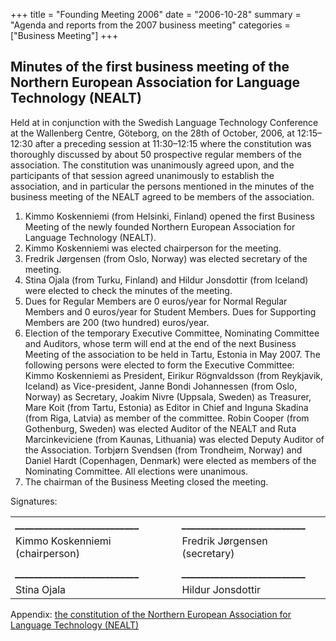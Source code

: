 +++
title = "Founding Meeting 2006"
date = "2006-10-28"
summary = "Agenda and reports from the 2007 business meeting"
categories = ["Business Meeting"]
+++

## Minutes of the first business meeting of the Northern European Association for Language Technology (NEALT)

Held at in conjunction with the Swedish Language Technology Conference at the
Wallenberg Centre, Göteborg, on the 28th of October, 2006, at 12:15–12:30 after
a preceding session at 11:30–12:15 where the constitution was thoroughly
discussed by about 50 prospective regular members of the association. The
constitution was unanimously agreed upon, and the participants of that session
agreed unanimously to establish the association, and in particular the persons
mentioned in the minutes of the business meeting of the NEALT agreed to be
members of the association.

1.  Kimmo Koskenniemi (from Helsinki, Finland) opened the first Business Meeting
    of the newly founded Northern European Association for Language Technology
    (NEALT).
2.  Kimmo Koskenniemi was elected chairperson for the meeting.
3.  Fredrik Jørgensen (from Oslo, Norway) was elected secretary of the meeting.
4.  Stina Ojala (from Turku, Finland) and Hildur Jonsdottir (from Iceland) were elected to check the minutes of the meeting.
5.  Dues for Regular Members are 0 euros/year for Normal Regular Members and 0
    euros/year for Student Members. Dues for Supporting Members are 200 (two
    hundred) euros/year.
6.  Election of the temporary Executive Committee, Nominating Committee and
    Auditors, whose term will end at the end of the next Business Meeting of the
    association to be held in Tartu, Estonia in May 2007. The following persons
    were elected to form the Executive Committee: Kimmo Koskenniemi as
    President, Eirikur Rögnvaldsson (from Reykjavik, Iceland) as Vice-president,
    Janne Bondi Johannessen (from Oslo, Norway) as Secretary, Joakim Nivre
    (Uppsala, Sweden) as Treasurer, Mare Koit (from Tartu, Estonia) as Editor in
    Chief and Inguna Skadina (from Riga, Latvia) as member of the
    committee. Robin Cooper (from Gothenburg, Sweden) was elected Auditor of the
    NEALT and Ruta Marcinkeviciene (from Kaunas, Lithuania) was elected Deputy
    Auditor of the Association. Torbjørn Svendsen (from Trondheim, Norway) and
    Daniel Hardt (Copenhagen, Denmark) were elected as members of the Nominating
    Committee. All elections were unanimous.
7.  The chairman of the Business Meeting closed the meeting.

Signatures:

|     |     |
| --- | --- |
| **_\_\_\_\_\_\_\_\_\_\_\_\_\_\_\_\_\_\_\_\_\_\_\_\_\_\__** | **_\_\_\_\_\_\_\_\_\_\_\_\_\_\_\_\_\_\_\_\_\_\_\_\_\_\__** |
| Kimmo Koskenniemi (chairperson) | Fredrik Jørgensen (secretary) |
|     |     |
| **_\_\_\_\_\_\_\_\_\_\_\_\_\_\_\_\_\_\_\_\_\_\_\_\_\_\__** | **_\_\_\_\_\_\_\_\_\_\_\_\_\_\_\_\_\_\_\_\_\_\_\_\_\_\__** |
| Stina Ojala | Hildur Jonsdottir |

Appendix: [the constitution of the Northern European Association for Language Technology (NEALT)](/constitution/constitution.pdf)

